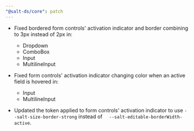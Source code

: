 ```yaml
---
"@salt-ds/core": patch
---
```


- Fixed bordered form controls' activation indicator and border combining to 3px instead of 2px in:

  - Dropdown
  - ComboBox
  - Input
  - MultilineInput

- Fixed form controls' activation indicator changing color when an active field is hovered in:

  - Input
  - MultilineInput

- Updated the token applied to form controls' activation indicator to use `--salt-size-border-strong` instead of `  --salt-editable-borderWidth-active`.
